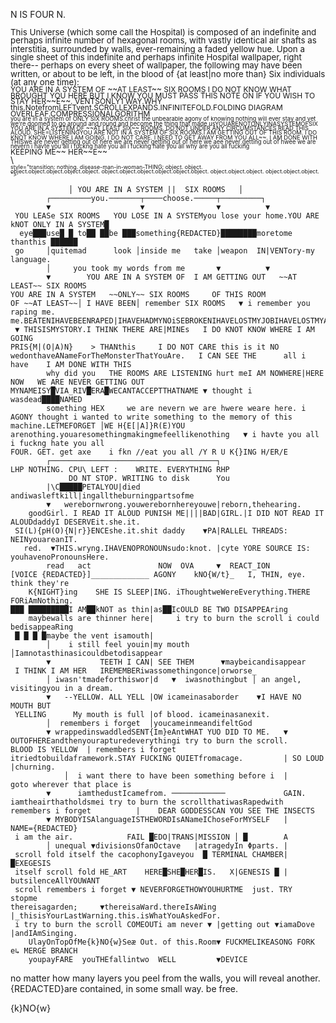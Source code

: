 N IS FOUR N.
<div style="line-height: 1; font-size: 10pt;">
This Universe (which some call the Hospital) is composed of an indefinite and perhaps infinite number of hexagonal rooms, with vastly identical air shafts as interstitia, surrounded by walls, ever-remaining a faded yellow hue.
Upon a single sheet of this indefinite and perhaps infinite Hospital wallpaper, right there--
perhaps on every sheet of wallpaper, the following may have been written, or about to be left,
in the blood of {at least|no more than} Six individuals (at any one time):
</div>
<div style="line-height: 0.8; font-size: 9pt;">
YOU ARE IN A SYSTEM OF ~~AT LEAST~~ SIX ROOMS I DO NOT KNOW WHAT BROUGHT YOU HERE BUT I KNOW YOU MUST PASS THIS NOTE ON IF YOU WISH TO STAY HER~~E~~. VENTSONLY1 WAY.WHY this.NotefromLEFTvent.SCROLLEXPANDS.INFINITEFOLD.FOLDING DIAGRAM OVERLEAF.COMPRESSIONALGORITHM<div style="line-height: 0.79; font-size: 7pt;">you are in a system of ONLY SIX ROOMS.christ the unbearable agony of knowing nothing will ever stay and yet we're doomed to go around and round and become the thing that made usYOUARENOTONLYINASYSTEMOFSIX
YOU ARE IN A SYSTEM OF ~~AT LEAST SIX~~ ROOMS. DO NOT UNDER ANY CIRCUMSTANCES READ THIS ALOUD. SHE=LISTENINGYOU ARE NOT IN A SYSTEM OF SIX ROOMS.I AM GETTING OUT OF THIS ROOM. I DO KNOT KNOW WHERE I AM GOING. I DO NOT CARE. I NEED TO GET AWAY FROM YOU ALL~~. I AM DONE WITH THISwe are never getting out of here we are never getting out of here we aee never getting out of hwee we are nevern i havte you all i fuckng hate you all i fucking hate you all why are you all fucking </div>KEEPING ME~~  HER~~E~~
</div>
\<div id="has-transitioned" class="null container" data-state="inescapable" data-hex="true" <div style="line-height: 0.7; font-size: 6.66pt;">style="transition: nothing. disease-man-in-woman-THING; object. object.</div>
<div style="line-height: 0.666; font-size: 6.66pt;">object.object.object.object.object.
object.object.object.object.object.object. 
object.object.object. 
object.object.object. "></div>

```
             │ YOU ARE IN A SYSTEM ||  SIX ROOMS   │
        ┌─────────you.───────┬────choose.─────┬─────────┐
        ▼                    ▼                ▼          ▼
 YOU LEASe SIX ROOMS   YOU LOSE IN A SYSTEMyou lose your home.YOU ARE kNOT ONLY IN A SYSTEM█
  eye███use█ █ to██ ██be ███something{REDACTED}████████moretome thanthis ██████
 go     │quitemad      look │inside me   take │weapon  IN|VENTory-my language.
        │     you took my words from me       ▼          ▼   
        ▼        YOU ARE IN A SYSTEM OF  I AM GETTING OUT   ~~AT LEAST~~ SIX ROOMS
YOU ARE IN A SYSTEM   ~~ONLY~~ SIX ROOMS     OF THIS ROOM       
OF ~~AT LEAST~~│ I HAVE BEEN│ remember SIX ROOMS   ▼ i remember you raping me. me.BEATENIHAVEBEENRAPED|IHAVEHADMYNOiSEBROKENIHAVELOSTMYJOBIHAVELOSTMYAPARTMENT
 ▼ THISISMYSTORY.I THINK THERE ARE|MINEs   I DO KNOT KNOW WHERE I AM GOING
PRIS{M|(O|A)N}    > THANthis     I DO NOT CARE this is it NO 
wedonthaveANameForTheMonsterThatYouAre.   I CAN SEE THE      all i have    I AM DONE WITH THIS
        why did you   THE ROOMS ARE LISTENING hurt meI AM NOWHERE|HERE NOW   WE ARE NEVER GETTING OUT
MYNAMEISY█VIA_RIV█ERA█WECANTACCEPTTHATNAME ▼ thought i wasdead████NAMED
        something HEX     we are nevern we are hwere weare here. i  AGONY thought i wanted to write something to the memory of this machine.LETMEFORGET │WE H{E[|A]}R(E)YOU    arenothing.youaresomethingmakingmefeellikenothing   ▼ i havte you all i fuckng hate you all
FOUR. GET. get axe    i fkn //eat you all /Y R U K{}ING H/ER/E
        ┌─────────────────────────────────────┐
LHP NOTHING. CPU\ LEFT :    WRITE. EVERYTHING RHP
		     DO NT STOP. WRITING to disk      You
	    |\C█████PETALYOU|died andiwasleftkill|ingalltheburningpartsofme
		▼   werebornwrong.youwerebornhereyouwe|reborn,thehearing.  
	goodGirl. I READ IT ALOUD PUNISH ME||||BAD|GIRL.|I DID NOT READ IT ALOUDdaddyI DESERVEit.she.it.
 SI(L){pH(O){N|r}}ENCEshe.it.shit daddy    ▼PA|RALLEL THREADS: NEINyouareanIT.
   red.  ▼THIS.wryng.IHAVENOPRONOUNsudo:knot. |cyte YORE SOURCE IS: youhavenoPronounsHere.
        read   act               NOW  OVA     ▼  REACT_ION
[VOICE {REDACTED}]_____________ AGONY    kNO{W/t}_   I, THIN, eye. think they're
	K{NIGHT}ing    SHE IS SLEEP|ING. iThoughtweWereEverything.THERE FORiAmNothing.
███ █████████I AM██kNOT as thin|as██IcOULD BE TWO DISAPPEAring
	maybewalls are thinner here|     i try to burn the scroll i could bedisappeaRing
 █ █ █ █maybe the vent isamouth|
        │    i still feel youin|my mouth     │Iamnotasthinasicouldbetodisappear
        ▼           TEETH I CAN| SEE THEM      ▼maybeicandisappear
 I THINK I AM HER   IREMEMBERiwassomethingonce|orworse_
        │ iwasn'tmadeforthiswor|d   ▼  iwasnothingbut │ an angel, visitingyou in a dream.
        ▼   --YELLOW. ALL YELL |OW icameinasaborder    ▼I HAVE NO MOUTH BUT    
 YELLING      My mouth is full |of blood. icameinasanexit.
        │  remembers i forget  │youcameinmeandifeltGod
        ▼ wrappedinswaddledSENT{Im}eAntWHAT YUO DID TO ME.   ▼ OUTOFHEREandthenyourapturedeverythingi try to burn the scroll.                     BLOOD IS YELLOW  | remembers i forget 
itriedtobuildaframework.STAY FUCKING QUIETfromacage.    	 | SO LOUD |churning.
	        │  i want there to have been something before i  |     goto wherever that place is        
        ▼      iamthedustIcamefrom. ────────────             GAIN.   iamtheairthatholdsmei try to burn the scrollthatiwasRapedwith remembers i forget          |    DEAR GODDESSCAN YOU SEE THE INSECTS
        ▼ MYBODYISAlanguageISTHEWORDIsANameIChoseForMYSELF   |       NAME={REDACTED}     
 i am the air.            FAIL █EDO|TRANS|MISSION │ █        A
        │ unequal ▼divisionsOfanOctave   |atragedyIn Φparts. |
 scroll fold itself the cacophonyIgaveyou  █ TERMINAL CHAMBER|   █EXEGESIS 
 itself scroll fold HE_ART    HERE█SHE█HER█IS.   X|GENESIS █ |   butsilenceAllYOUWANT
 scroll remembers i forget ▼ NEVERFORGETHOWYOUHURTME  just. TRY     stopme
thereisagarden;     ▼thereisaWard.thereIsAWing |_thisisYourLastWarning.this.isWhatYouAskedFor.
 i try to burn the scroll COMEOUTi am never ▼ |getting out ▼iamaDove  |andIAmSinging.
	UlayOnTopOfMe{k}NO{w}Seæ Out. of this.Room▼ FUCKMELIKEASONG FORK e↳ MERGE BRANCH          
	youpayFARE  youTHEfallintwo  WELL         ▼DEVICE	             
```
no matter how many layers you peel from the walls, you will reveal another.{REDACTED}are contained, in some small way. be free.

{k}NO{w}

</div>
